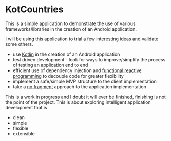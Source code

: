 # KotCountries

This is a simple application to demonstrate the use of various frameworks/libraries in the creation of an Android application.

I will be using this application to trial a few interesting ideas and validate some others.
* use [Kotlin](http://kotlinlang.org/) in the creation of an Android application
* test driven development - look for ways to improve/simplify the process of testing an application end to end
* efficient use of dependency injection and [functional reactive programming](https://github.com/ReactiveX/RxJava) to decouple code for greater flexibility
* implement a safe/simple MVP structure to the client implementation
* take a [no fragment](http://corner.squareup.com/2014/10/advocating-against-android-fragments.html) approach to the application implementation

This is a work in progress and I doubt it will ever be finished, finishing is not the point of the project. This is about exploring intelligent application development that is 
* clean
* simple
* flexible
* extensible

